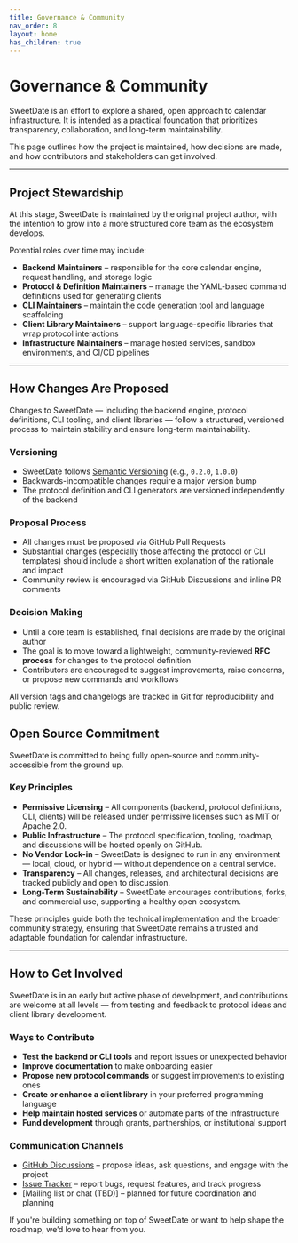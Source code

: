 ```yaml
---
title: Governance & Community 
nav_order: 8
layout: home
has_children: true
---
```


# Governance & Community

SweetDate is an effort to explore a shared, open approach to calendar infrastructure. 
It is intended as a practical foundation that prioritizes transparency, collaboration, and long-term maintainability.

This page outlines how the project is maintained, how decisions are made, and how contributors and stakeholders can get involved.


---

## Project Stewardship

At this stage, SweetDate is maintained by the original project author, with the intention to grow into a more structured core team as the ecosystem develops.

Potential roles over time may include:

- **Backend Maintainers** – responsible for the core calendar engine, request handling, and storage logic
- **Protocol & Definition Maintainers** – manage the YAML-based command definitions used for generating clients
- **CLI Maintainers** – maintain the code generation tool and language scaffolding
- **Client Library Maintainers** – support language-specific libraries that wrap protocol interactions
- **Infrastructure Maintainers** – manage hosted services, sandbox environments, and CI/CD pipelines

---

## How Changes Are Proposed

Changes to SweetDate — including the backend engine, protocol definitions, CLI tooling, and client libraries — follow a structured, versioned process to maintain stability and ensure long-term maintainability.

### Versioning

- SweetDate follows [Semantic Versioning](https://semver.org/) (e.g., `0.2.0`, `1.0.0`)
- Backwards-incompatible changes require a major version bump
- The protocol definition and CLI generators are versioned independently of the backend

### Proposal Process

- All changes must be proposed via GitHub Pull Requests
- Substantial changes (especially those affecting the protocol or CLI templates) should include a short written explanation of the rationale and impact
- Community review is encouraged via GitHub Discussions and inline PR comments

### Decision Making

- Until a core team is established, final decisions are made by the original author
- The goal is to move toward a lightweight, community-reviewed **RFC process** for changes to the protocol definition
- Contributors are encouraged to suggest improvements, raise concerns, or propose new commands and workflows

All version tags and changelogs are tracked in Git for reproducibility and public review.

## Open Source Commitment

SweetDate is committed to being fully open-source and community-accessible from the ground up.

### Key Principles

- **Permissive Licensing** – All components (backend, protocol definitions, CLI, clients) will be released under permissive licenses such as MIT or Apache 2.0.
- **Public Infrastructure** – The protocol specification, tooling, roadmap, and discussions will be hosted openly on GitHub.
- **No Vendor Lock-in** – SweetDate is designed to run in any environment — local, cloud, or hybrid — without dependence on a central service.
- **Transparency** – All changes, releases, and architectural decisions are tracked publicly and open to discussion.
- **Long-Term Sustainability** – SweetDate encourages contributions, forks, and commercial use, supporting a healthy open ecosystem.

These principles guide both the technical implementation and the broader community strategy, ensuring that SweetDate remains a trusted and adaptable foundation for calendar infrastructure.

---

## How to Get Involved

SweetDate is in an early but active phase of development, and contributions are welcome at all levels — from testing and feedback to protocol ideas and client library development.

### Ways to Contribute

- **Test the backend or CLI tools** and report issues or unexpected behavior
- **Improve documentation** to make onboarding easier
- **Propose new protocol commands** or suggest improvements to existing ones
- **Create or enhance a client library** in your preferred programming language
- **Help maintain hosted services** or automate parts of the infrastructure
- **Fund development** through grants, partnerships, or institutional support

### Communication Channels

- [GitHub Discussions](#) – propose ideas, ask questions, and engage with the project
- [Issue Tracker](#) – report bugs, request features, and track progress
- [Mailing list or chat (TBD)] – planned for future coordination and planning

If you're building something on top of SweetDate or want to help shape the roadmap, we’d love to hear from you.